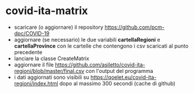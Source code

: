 # covid-ita-matrix

*  scaricare (o aggiornare) il repository https://github.com/pcm-dpc/COVID-19
*  aggiornare (se necessario) le due variabili **cartellaRegioni** e **cartellaProvince** con le cartelle che contengono i csv scaricati al punto precedente
*  lanciare la classe CreateMatrix
*  aggiornare il file https://github.com/asiletto/covid-ita-regioni/blob/master/final.csv con l'output del programma
*  i dati aggiornati sono visibili su https://qoelet.eu/covid-ita-regioni/index.html dopo al massimo 300 secondi (cache di github)
